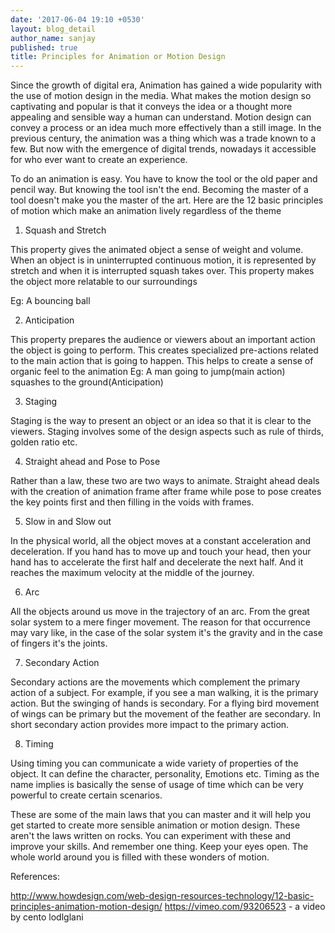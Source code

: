 ```yaml
---
date: '2017-06-04 19:10 +0530'
layout: blog_detail
author_name: sanjay
published: true
title: Principles for Animation or Motion Design
---
```

Since the growth of digital era, Animation has gained a wide popularity with the use of motion design in the media. What makes the motion design so captivating and popular is that it conveys the idea or a thought more appealing and sensible way a human can understand. Motion design can convey a process or an idea much more effectively than a still image. In the previous century, the animation was a thing which was a trade known to a few. But now with the emergence of digital trends, nowadays it accessible for who ever want to create an experience.

To do an animation is easy. You have to know the tool or the old paper and pencil way. But knowing the tool isn't the end. Becoming the master of a tool doesn't make you the master of the art. Here are the 12 basic principles of motion which make an animation lively regardless of the theme


1. Squash and Stretch

This property gives the animated object a sense of weight and volume. When an object is in uninterrupted continuous motion, it is represented by stretch and when it is interrupted squash takes over. This property makes the object more relatable to our surroundings

Eg: A bouncing ball


2. Anticipation

This property prepares the audience or viewers about an important action the object is going to perform. This creates specialized pre-actions related to the main action that is going to happen.
This helps to create a sense of organic feel to the animation
Eg: A man going to jump(main action) squashes to the ground(Anticipation)


3. Staging

Staging is the way to present an object or an idea so that it is clear to the viewers. Staging involves some of the design aspects such as rule of thirds, golden ratio etc.




4. Straight ahead and Pose to Pose

Rather than a law, these two are two ways to animate. Straight ahead deals with the creation of animation frame after frame while pose to pose creates the key points first and then filling in the voids with frames.




5. Slow in and Slow out

In the physical world, all the object moves at a constant acceleration and deceleration. If you hand has to move up and touch your head, then your hand has to accelerate the first half and decelerate the next half. And it reaches the maximum velocity at the middle of the journey.


6. Arc

All the objects around us move in the trajectory of an arc. From the great solar system to a mere finger movement. The reason for that occurrence may vary like, in the case of the solar system it's the gravity and in the case of fingers it's the joints.




7. Secondary Action

Secondary actions are the movements which complement the primary action of a subject. For example, if you see a man walking, it is the primary action. But the swinging of hands is secondary. For a flying bird movement of wings can be primary but the movement of the feather are secondary. In short secondary action provides more impact to the primary action.


8. Timing

Using timing you can communicate a wide variety of properties of the object. It can define the character, personality, Emotions etc. Timing as the name implies is basically the sense of usage of time which can be very powerful to create certain scenarios.

These are some of the main laws that you can master and it will help you get started to create more sensible animation or motion design. These aren't the laws written on rocks. You can experiment with these and improve your skills.  And remember one thing. Keep your eyes open. The whole world around you is filled with these wonders of motion.



References:

http://www.howdesign.com/web-design-resources-technology/12-basic-principles-animation-motion-design/
https://vimeo.com/93206523  - a video by cento lodlglani
